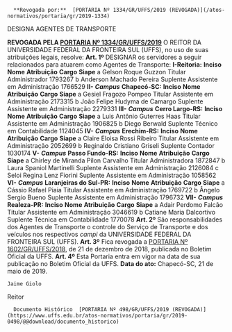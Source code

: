       **Revogada por:**  [PORTARIA Nº 1334/GR/UFFS/2019 (REVOGADA)](/atos-normativos/portaria/gr/2019-1334) 

   DESIGNA AGENTES DE TRANSPORTE  

 **REVOGADA PELA [PORTARIA Nº 1334/GR/UFFS/2019](https://www.uffs.edu.br/atos-normativos/portaria/gr/2019-1334)**   O REITOR DA UNIVERSIDADE FEDERAL DA FRONTEIRA SUL (UFFS), no uso de suas atribuições legais, resolve: **Art. 1º**  DESIGNAR os servidores a seguir relacionados para atuarem como Agentes de Transporte: **I-Reitoria:**     **Inciso**   **Nome**   **Atribuição**   **Cargo**   **Siape**     a   Gelson Roque Guzzon   Titular   Administrador   1793267     b   Anderson Machado Pereira   Suplente   Assistente em Administração   1766529      **II-**   ***Campus***  **Chapecó-SC:**     **Inciso**   **Nome**   **Atribuição**   **Cargo**   **Siape**     a   Gesiel Fragozo Pompeo   Titular   Assistente em Administração   2173315     b   João Felipe Hudyma de Camargo   Suplente   Assistente em Administração   2279331      **III-**   ***Campus***  **Cerro Largo-RS:**     **Inciso**   **Nome**   **Atribuição**   **Cargo**   **Siape**     a   Luis Antônio Guterres Haas   Titular   Assistente em Administração   1906825     b   Diego Berwald   Suplente   Técnico em Contabilidade   1124045      **IV-**   ***Campus***  **Erechim-RS:**     **Inciso**   **Nome**   **Atribuição**   **Cargo**   **Siape**     a   Claire Eloisa Rossi Ribeiro   Titular   Assistente em Administração   2052699     b   Reginaldo Cristiano Griseli   Suplente   Contador   1030174      **V-**   ***Campus***  **Passo Fundo-RS:**      **Inciso**   **Nome**   **Atribuição**   **Cargo**   **Siape**     a   Chirley de Miranda Pilon Carvalho   Titular   Administradora   1872847     b   Laura Spaniol Martinelli   Suplente   Assistente em Administração   2126084     c   Seloi Regina Lenz Fiorini   Suplente   Assistente em Administração   1058562      **VI-**   ***Campus***  **Laranjeiras do Sul-PR:**      **Inciso**   **Nome**   **Atribuição**   **Cargo**   **Siape**     a   Cássio Rafael Piaia   Titular   Assistente em Administração   1769722     b   Ângelo Sergio Bueno   Suplente   Assistente em Administração   1796732      **VII-**   ***Campus***  **Realeza-PR:**      **Inciso**   **Nome**   **Atribuição**   **Cargo**   **Siape**     a   Adair Perdomo Falcão   Titular   Assistente em Administração   3046619     b   Catiane Maria Dalcortivo   Suplente   Técnica em Contabilidade   1770078       **Art. 2º**  São responsabilidades dos Agentes de Transporte o controle do Serviço de Transporte e dos veículos nos respectivos *campi*  da UNIVERSIDADE FEDERAL DA FRONTEIRA SUL (UFFS). **Art. 3º**  Fica revogada a [PORTARIA Nº 1602/GR/UFFS/2018](https://www.uffs.edu.br/atos-normativos/portaria/gr/2018-1602), de 21 de dezembro de 2018, publicada no Boletim Oficial da UFFS. **Art. 4º**  Esta Portaria entra em vigor na data de sua publicação no Boletim Oficial da UFFS.        **Data do ato:** Chapecó-SC, 21 de maio de 2019.   
 

    Jaime Giolo   
 Reitor 

      Documento Histórico  [PORTARIA Nº 498/GR/UFFS/2019 (REVOGADA)](https://www.uffs.edu.br/atos-normativos/portaria/gr/2019-0498/@@download/documento_historico)     
      